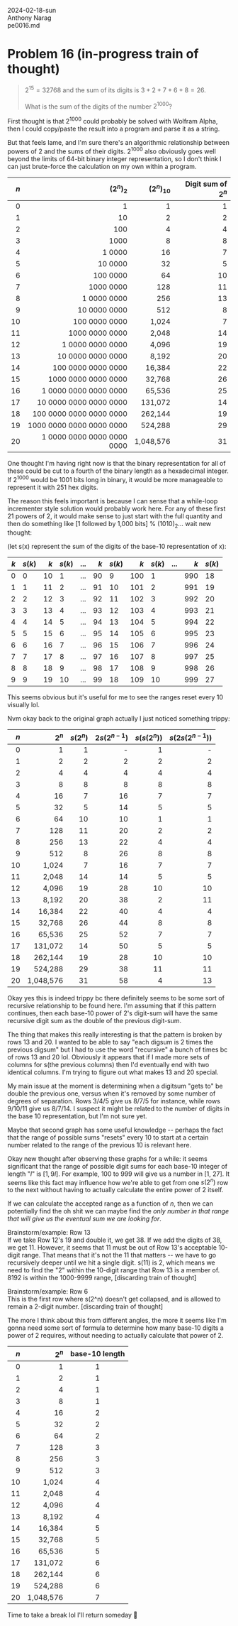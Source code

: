 2024-02-18-sun\
Anthony Narag\
pe0016.md

# Problem 16 (in-progress train of thought)

> $2^{15} = 32768$ and the sum of its digits is $3 + 2 + 7 + 6 + 8 = 26$.\
> \
> What is the sum of the digits of the number $2^{1000}$?

First thought is that $2^{1000}$ could probably be solved with Wolfram Alpha, then I could copy/paste the result into a program and parse it as a string.

But that feels lame, and I'm sure there's an algorithmic relationship between powers of 2 and the sums of their digits. $2^{1000}$ also obviously goes well beyond the limits of 64-bit binary integer representation, so I don't think I can just brute-force the calculation on my own within a program.

|  $n$ |              $(2^{n})_{2}$ | $(2^{n})_{10}$ | Digit sum of $2^{n}$ |
| ---: | -------------------------: | -------------: | -------------------: |
|    0 |                          1 |              1 |                    1 |
|    1 |                         10 |              2 |                    2 |
|    2 |                        100 |              4 |                    4 |
|    3 |                       1000 |              8 |                    8 |
|    4 |                     1 0000 |             16 |                    7 |
|    5 |                    10 0000 |             32 |                    5 |
|    6 |                   100 0000 |             64 |                   10 |
|    7 |                  1000 0000 |            128 |                   11 |
|    8 |                1 0000 0000 |            256 |                   13 |
|    9 |               10 0000 0000 |            512 |                    8 |
|   10 |              100 0000 0000 |          1,024 |                    7 |
|   11 |             1000 0000 0000 |          2,048 |                   14 |
|   12 |           1 0000 0000 0000 |          4,096 |                   19 |
|   13 |          10 0000 0000 0000 |          8,192 |                   20 |
|   14 |         100 0000 0000 0000 |         16,384 |                   22 |
|   15 |        1000 0000 0000 0000 |         32,768 |                   26 |
|   16 |      1 0000 0000 0000 0000 |         65,536 |                   25 |
|   17 |     10 0000 0000 0000 0000 |        131,072 |                   14 |
|   18 |    100 0000 0000 0000 0000 |        262,144 |                   19 |
|   19 |   1000 0000 0000 0000 0000 |        524,288 |                   29 |
|   20 | 1 0000 0000 0000 0000 0000 |      1,048,576 |                   31 |

One thought I'm having right now is that the binary representation for all of these could be cut to a fourth of the binary length as a hexadecimal integer. If $2^{1000}$ would be $1001$ bits long in binary, it would be more manageable to represent it with $251$ hex digits.

The reason this feels important is because I can sense that a while-loop incrementer style solution would probably work here. For any of these first 21 powers of 2, it would make sense to just start with the full quantity and then do something like [1 followed by 1,000 bits] % $(1010)_{2}$... wait new thought:

(let s(x) represent the sum of the digits of the base-10 representation of x):

|  $k$ | $s(k)$ |  $k$ | $s(k)$ | ... |  $k$ | $s(k)$ |  $k$ | $s(k)$ | ... |  $k$ | $s(k)$ |
| ---: | :----- | ---: | :----- | --- | ---: | :----- | ---: | :----- | --- | ---: | :----- |
|    0 | 0      |   10 | 1      | ... |   90 | 9      |  100 | 1      |     |  990 | 18     |
|    1 | 1      |   11 | 2      | ... |   91 | 10     |  101 | 2      |     |  991 | 19     |
|    2 | 2      |   12 | 3      | ... |   92 | 11     |  102 | 3      |     |  992 | 20     |
|    3 | 3      |   13 | 4      | ... |   93 | 12     |  103 | 4      |     |  993 | 21     |
|    4 | 4      |   14 | 5      | ... |   94 | 13     |  104 | 5      |     |  994 | 22     |
|    5 | 5      |   15 | 6      | ... |   95 | 14     |  105 | 6      |     |  995 | 23     |
|    6 | 6      |   16 | 7      | ... |   96 | 15     |  106 | 7      |     |  996 | 24     |
|    7 | 7      |   17 | 8      | ... |   97 | 16     |  107 | 8      |     |  997 | 25     |
|    8 | 8      |   18 | 9      | ... |   98 | 17     |  108 | 9      |     |  998 | 26     |
|    9 | 9      |   19 | 10     | ... |   99 | 18     |  109 | 10     |     |  999 | 27     |


This seems obvious but it's useful for me to see the ranges reset every 10 visually lol.

Nvm okay back to the original graph actually I just noticed something trippy:

|  $n$ |   $2^{n}$ | $s(2^{n})$ | $2s(2^{n-1})$ | $s(s(2^{n}))$ | $s(2s(2^{n-1}))$ |
| ---: | --------: | ---------: | ------------: | ------------: | ---------------: |
|    0 |         1 |          1 |             - |             1 |                - |
|    1 |         2 |          2 |             2 |             2 |                2 |
|    2 |         4 |          4 |             4 |             4 |                4 |
|    3 |         8 |          8 |             8 |             8 |                8 |
|    4 |        16 |          7 |            16 |             7 |                7 |
|    5 |        32 |          5 |            14 |             5 |                5 |
|    6 |        64 |         10 |            10 |             1 |                1 |
|    7 |       128 |         11 |            20 |             2 |                2 |
|    8 |       256 |         13 |            22 |             4 |                4 |
|    9 |       512 |          8 |            26 |             8 |                8 |
|   10 |     1,024 |          7 |            16 |             7 |                7 |
|   11 |     2,048 |         14 |            14 |             5 |                5 |
|   12 |     4,096 |         19 |            28 |            10 |               10 |
|   13 |     8,192 |         20 |            38 |             2 |               11 |
|   14 |    16,384 |         22 |            40 |             4 |                4 |
|   15 |    32,768 |         26 |            44 |             8 |                8 |
|   16 |    65,536 |         25 |            52 |             7 |                7 |
|   17 |   131,072 |         14 |            50 |             5 |                5 |
|   18 |   262,144 |         19 |            28 |            10 |               10 |
|   19 |   524,288 |         29 |            38 |            11 |               11 |
|   20 | 1,048,576 |         31 |            58 |             4 |               13 |

Okay yes this is indeed trippy bc there definitely seems to be some sort of recursive relationship to be found here. I'm assuming that if this pattern continues, then each base-10 power of 2's digit-sum will have the same recursive digit sum as the double of the previous digit-sum.

The thing that makes this really interesting is that the pattern is broken by rows 13 and 20. I wanted to be able to say "each digsum is 2 times the previous digsum" but I had to use the word "recursive" a bunch of times bc of rows 13 and 20 lol. Obviously it appears that if I made more sets of columns for s(the previous columns) then I'd eventually end with two identical columns. I'm trying to figure out what makes 13 and 20 special.

My main issue at the moment is determining when a digitsum "gets to" be double the previous one, versus when it's removed by some number of degrees of separation. Rows 3/4/5 give us 8/7/5 for instance, while rows 9/10/11 give us 8/7/14. I suspect it might be related to the number of digits in the base 10 representation, but I'm not sure yet.

Maybe that second graph has some useful knowledge -- perhaps the fact that the range of possible sums "resets" every 10 to start at a certain number related to the range of the previous 10 is relevant here.

Okay new thought after observing these graphs for a while: it seems significant that the range of possible digit sums for each base-10 integer of length "$l$" is $[1, 9l]$. For example, 100 to 999 will give us a number in [1, 27]. It seems like this fact may influence how we're able to get from one $s(2^{n})$ row to the next without having to actually calculate the entire power of 2 itself.

If we can calculate the accepted range as a function of $n$, then we can potentially find the oh shit we can maybe find the *only number in that range that will give us the eventual sum we are looking for*.

Brainstorm/example: Row 13\
If we take Row 12's 19 and double it, we get 38. If we add the digits of 38, we get 11. However, it seems that 11 must be out of Row 13's acceptable 10-digit range. That means that it's not the 11 that matters -- we have to go recursively deeper until we hit a single digit. s(11) is 2, which means we need to find the "2" within the 10-digit range that Row 13 is a member of. 8192 is within the 1000-9999 range, [discarding train of thought]

Brainstorm/example: Row 6\
This is the first row where s(2^n) doesn't get collapsed, and is allowed to remain a 2-digit number. [discarding train of thought]

The more I think about this from different angles, the more it seems like I'm gonna need some sort of formula to determine how many base-10 digits a power of 2 requires, without needing to actually calculate that power of 2.

|  $n$ |   $2^{n}$ | base-10 length |
| ---: | --------: | :------------: |
|    0 |         1 |       1        |
|    1 |         2 |       1        |
|    2 |         4 |       1        |
|    3 |         8 |       1        |
|    4 |        16 |       2        |
|    5 |        32 |       2        |
|    6 |        64 |       2        |
|    7 |       128 |       3        |
|    8 |       256 |       3        |
|    9 |       512 |       3        |
|   10 |     1,024 |       4        |
|   11 |     2,048 |       4        |
|   12 |     4,096 |       4        |
|   13 |     8,192 |       4        |
|   14 |    16,384 |       5        |
|   15 |    32,768 |       5        |
|   16 |    65,536 |       5        |
|   17 |   131,072 |       6        |
|   18 |   262,144 |       6        |
|   19 |   524,288 |       6        |
|   20 | 1,048,576 |       7        |

Time to take a break lol I'll return someday 👀
